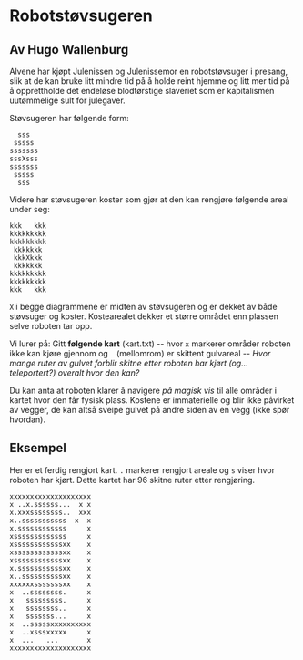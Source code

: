# Robotstøvsugeren

## Av Hugo Wallenburg

Alvene har kjøpt Julenissen og Julenissemor en robotstøvsuger i presang, slik at de kan bruke litt mindre tid på å holde reint hjemme og litt mer tid på å opprettholde det endeløse blodtørstige slaveriet som er kapitalismen uutømmelige sult for julegaver.

Støvsugeren har følgende form:
```
  sss  
 sssss 
sssssss
sssXsss
sssssss
 sssss 
  sss  
```
Videre har støvsugeren koster som gjør at den kan rengjøre følgende areal under seg:
```
kkk   kkk
kkkkkkkkk
kkkkkkkkk
 kkkkkkk 
 kkkXkkk 
 kkkkkkk 
kkkkkkkkk
kkkkkkkkk
kkk   kkk
```
`X` i begge diagrammene er midten av støvsugeren og er dekket av både støvsuger og koster. Kostearealet dekker et større området enn plassen selve roboten tar opp.

Vi lurer på: Gitt **følgende kart** (kart.txt) -- hvor `x` markerer områder roboten ikke kan kjøre gjennom og ` ` (mellomrom) er skittent gulvareal -- *Hvor mange ruter av gulvet forblir skitne etter roboten har kjørt (og... teleportert?) overalt hvor den kan?*

Du kan anta at roboten klarer å navigere *på magisk vis* til alle områder i kartet hvor den får fysisk plass. Kostene er immaterielle og blir ikke påvirket av vegger, de kan altså sveipe gulvet på andre siden av en vegg (ikke spør hvordan).

## Eksempel

Her er et ferdig rengjort kart. `.` markerer rengjort areale og `s` viser hvor roboten har kjørt. Dette kartet har 96 skitne ruter etter rengjøring.
```
xxxxxxxxxxxxxxxxxxxx
x ..x.ssssss...  x x
x.xxxssssssss..  xxx
x..sssssssssss  x  x
x.ssssssssssss     x
xsssssssssssss     x
xssssssssssssxx    x
xssssssssssssxx    x
xssssssssssssxx    x
x.sssssssssssxx    x
x..ssssssssssxx    x
xxxxxxsssssssxx    x
x  ..ssssssss.     x
x   sssssssss.     x
x   ssssssss..     x
x   sssssss...     x
x  ..sssssxxxxxxxxxx
x  ..xsssxxxxx     x
x  ...   ...       x
xxxxxxxxxxxxxxxxxxxx
```
